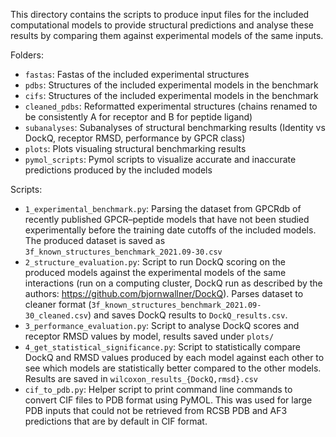 This directory contains the scripts to produce input files for the included computational models to provide structural predictions and analyse these results by comparing them against experimental models of the same inputs. 

Folders: 
- `fastas`: Fastas of the included experimental structures
- `pdbs`: Structures of the included experimental models in the benchmark
- `cifs`: Structures of the included experimental models in the benchmark
- `cleaned_pdbs`: Reformatted experimental structures (chains renamed to be consistently A for receptor and B for peptide ligand)
- `subanalyses`: Subanalyses of structural benchmarking results (Identity vs DockQ, receptor RMSD, performance by GPCR class)
- `plots`: Plots visualing structural benchmarking results
- `pymol_scripts`: Pymol scripts to visualize accurate and inaccurate predictions produced by the included models

Scripts:
- `1_experimental_benchmark.py`: Parsing the dataset from GPCRdb of recently published GPCR–peptide models that have not been studied experimentally before the training date cutoffs of the included models. The produced dataset is saved as `3f_known_structures_benchmark_2021.09-30.csv`
- `2_structure_evaluation.py`: Script to run DockQ scoring on the produced models against the experimental models of the same interactions (run on a computing cluster, DockQ run as described by the authors: https://github.com/bjornwallner/DockQ). Parses dataset to cleaner format (`3f_known_structures_benchmark_2021.09-30_cleaned.csv`) and saves DockQ results to `DockQ_results.csv`. 
- `3_performance_evaluation.py`: Script to analyse DockQ scores and receptor RMSD values by model, results saved under `plots/`
- `4_get_statistical_significance.py`: Script to statistically compare DockQ and RMSD values produced by each model against each other to see which models are statistically better compared to the other models. Results are saved in `wilcoxon_results_{DockQ,rmsd}.csv`
- `cif_to_pdb.py`: Helper script to print command line commands to convert CIF files to PDB format using PyMOL. This was used for large PDB inputs that could not be retrieved from RCSB PDB and AF3 predictions that are by default in CIF format. 